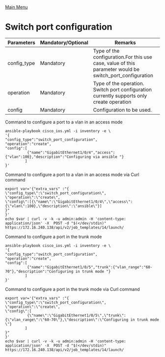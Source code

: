 [Main Menu](../README.md)
# Switch port configuration 

| Parameters | Mandatory/Optional |Remarks |
| ------ | ---------- |----------|
| config_type | Mandatory | Type of the configuration.For this use case, value of this parameter would be switch_port_configuration |
| operation |Mandatory | Type of the operation. Switch port configuration currently supports only create operation |
| config | Mandatory| Configuration to be used.|

Command to configure a port to a vlan in an access mode

```shell
ansible-playbook cisco_ios.yml -i inventory -e \
'{
"config_type":"switch_port_configuration",
"operation":"create",
"config":[
          {"name":"GigabitEthernet1/0/4","access":{"vlan":100},"description":"Configuring via ansible "}
         ]
}'
```
Command to configure a port to a vlan in an access mode via Curl command

```shell
export var='{"extra_vars" :"{
\"config_type\":\"switch_port_configuration\",
\"operation\":\"create\",
\"config\":[{\"name\":\"GigabitEthernet1/0/4\",\"access\":{\"vlan\":100},\"description\":\"ansible\"}]
}"
}'
echo $var | curl -v -k -u admin:admin -H 'content-type: application/json' -X  POST -d "$(</dev/stdin)" https://172.16.240.138/api/v2/job_templates/14/launch/ 
```


Command to configure a port in the trunk mode

```shell
ansible-playbook cisco_ios.yml -i inventory -e \
'{
"config_type":"switch_port_configuration",
"operation":"create",
"config":[
          {"name":"GigabitEthernet1/0/5","trunk":{"vlan_range":"60-70"},"description":"Configuring in trunk mode "}
         ]
}'

```
Command to configure a port in the trunk mode via Curl command

```shell
export var='{"extra_vars" :"{
\"config_type\":\"switch_port_configuration\",
\"operation\":\"create\",
\"config\":[
          {\"name\":\"GigabitEthernet1/0/5\",\"trunk\":{\"vlan_range\":\"60-70\"},\"description\":\"Configuring in trunk mode \"}
         ]
}"
}'
echo $var | curl -v -k -u admin:admin -H 'content-type: application/json' -X  POST -d "$(</dev/stdin)" https://172.16.240.138/api/v2/job_templates/14/launch/ 
```


